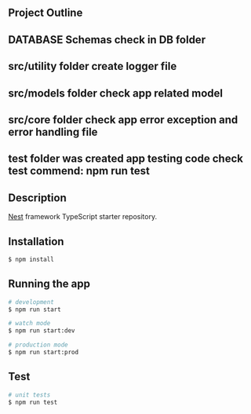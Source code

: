## Project Outline
## DATABASE Schemas check in DB folder ##
## src/utility folder create logger file ##
## src/models folder check app related model ##
## src/core folder check app error exception and error handling file ##
## test folder was created app testing code check test commend: npm run test ##


## Description

[Nest](https://github.com/nestjs/nest) framework TypeScript starter repository.

## Installation

```bash
$ npm install
```

## Running the app

```bash
# development
$ npm run start

# watch mode
$ npm run start:dev

# production mode
$ npm run start:prod
```

## Test

```bash
# unit tests
$ npm run test

